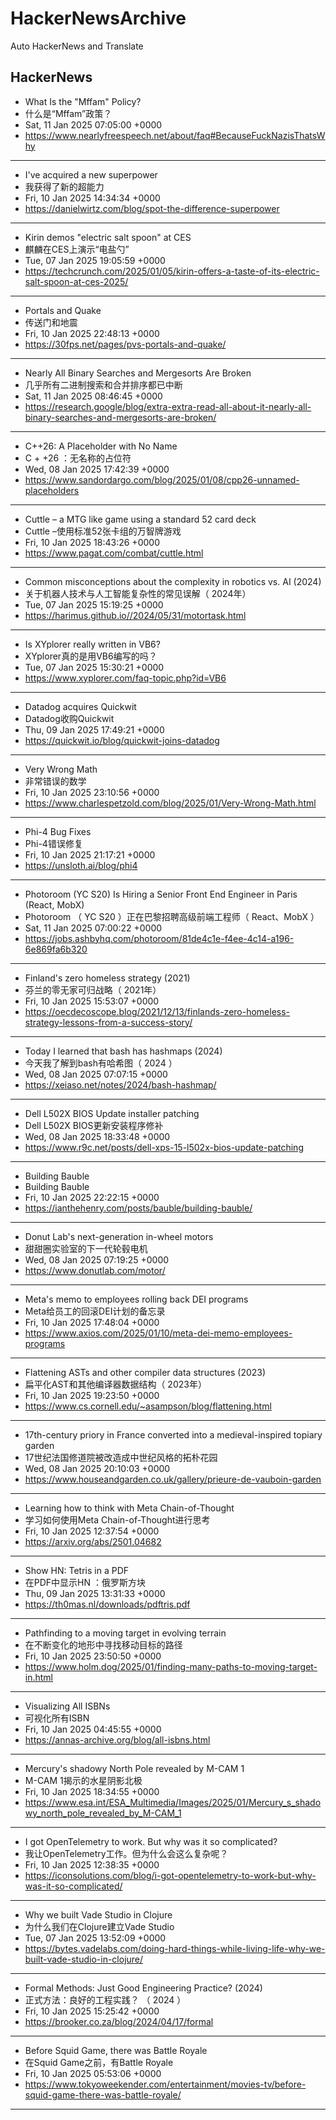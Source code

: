 # HackerNewsArchive
Auto HackerNews and Translate

## HackerNews
* What Is the "Mffam" Policy?
* 什么是“Mffam”政策？
* Sat, 11 Jan 2025 07:05:00 +0000
* https://www.nearlyfreespeech.net/about/faq#BecauseFuckNazisThatsWhy
----
* I've acquired a new superpower
* 我获得了新的超能力
* Fri, 10 Jan 2025 14:34:34 +0000
* https://danielwirtz.com/blog/spot-the-difference-superpower
----
* Kirin demos "electric salt spoon" at CES
* 麒麟在CES上演示“电盐勺”
* Tue, 07 Jan 2025 19:05:59 +0000
* https://techcrunch.com/2025/01/05/kirin-offers-a-taste-of-its-electric-salt-spoon-at-ces-2025/
----
* Portals and Quake
* 传送门和地震
* Fri, 10 Jan 2025 22:48:13 +0000
* https://30fps.net/pages/pvs-portals-and-quake/
----
* Nearly All Binary Searches and Mergesorts Are Broken
* 几乎所有二进制搜索和合并排序都已中断
* Sat, 11 Jan 2025 08:46:45 +0000
* https://research.google/blog/extra-extra-read-all-about-it-nearly-all-binary-searches-and-mergesorts-are-broken/
----
* C++26: A Placeholder with No Name
* C + +26 ：无名称的占位符
* Wed, 08 Jan 2025 17:42:39 +0000
* https://www.sandordargo.com/blog/2025/01/08/cpp26-unnamed-placeholders
----
* Cuttle – a MTG like game using a standard 52 card deck
* Cuttle –使用标准52张卡组的万智牌游戏
* Fri, 10 Jan 2025 18:43:26 +0000
* https://www.pagat.com/combat/cuttle.html
----
* Common misconceptions about the complexity in robotics vs. AI (2024)
* 关于机器人技术与人工智能复杂性的常见误解（ 2024年）
* Tue, 07 Jan 2025 15:19:25 +0000
* https://harimus.github.io//2024/05/31/motortask.html
----
* Is XYplorer really written in VB6?
* XYplorer真的是用VB6编写的吗？
* Tue, 07 Jan 2025 15:30:21 +0000
* https://www.xyplorer.com/faq-topic.php?id=VB6
----
* Datadog acquires Quickwit
* Datadog收购Quickwit
* Thu, 09 Jan 2025 17:49:21 +0000
* https://quickwit.io/blog/quickwit-joins-datadog
----
* Very Wrong Math
* 非常错误的数学
* Fri, 10 Jan 2025 23:10:56 +0000
* https://www.charlespetzold.com/blog/2025/01/Very-Wrong-Math.html
----
* Phi-4 Bug Fixes
* Phi-4错误修复
* Fri, 10 Jan 2025 21:17:21 +0000
* https://unsloth.ai/blog/phi4
----
* Photoroom (YC S20) Is Hiring a Senior Front End Engineer in Paris (React, MobX)
* Photoroom （ YC S20 ）正在巴黎招聘高级前端工程师（ React、MobX ）
* Sat, 11 Jan 2025 07:00:22 +0000
* https://jobs.ashbyhq.com/photoroom/81de4c1e-f4ee-4c14-a196-6e869fa6b320
----
* Finland's zero homeless strategy (2021)
* 芬兰的零无家可归战略（ 2021年）
* Fri, 10 Jan 2025 15:53:07 +0000
* https://oecdecoscope.blog/2021/12/13/finlands-zero-homeless-strategy-lessons-from-a-success-story/
----
* Today I learned that bash has hashmaps (2024)
* 今天我了解到bash有哈希图（ 2024 ）
* Wed, 08 Jan 2025 07:07:15 +0000
* https://xeiaso.net/notes/2024/bash-hashmap/
----
* Dell L502X BIOS Update installer patching
* Dell L502X BIOS更新安装程序修补
* Wed, 08 Jan 2025 18:33:48 +0000
* https://www.r9c.net/posts/dell-xps-15-l502x-bios-update-patching
----
* Building Bauble
* Building Bauble
* Fri, 10 Jan 2025 22:22:15 +0000
* https://ianthehenry.com/posts/bauble/building-bauble/
----
* Donut Lab's next-generation in-wheel motors
* 甜甜圈实验室的下一代轮毂电机
* Wed, 08 Jan 2025 07:19:25 +0000
* https://www.donutlab.com/motor/
----
* Meta's memo to employees rolling back DEI programs
* Meta给员工的回滚DEI计划的备忘录
* Fri, 10 Jan 2025 17:48:04 +0000
* https://www.axios.com/2025/01/10/meta-dei-memo-employees-programs
----
* Flattening ASTs and other compiler data structures (2023)
* 扁平化AST和其他编译器数据结构（ 2023年）
* Fri, 10 Jan 2025 19:23:50 +0000
* https://www.cs.cornell.edu/~asampson/blog/flattening.html
----
* 17th-century priory in France converted into a medieval-inspired topiary garden
* 17世纪法国修道院被改造成中世纪风格的拓朴花园
* Wed, 08 Jan 2025 20:10:03 +0000
* https://www.houseandgarden.co.uk/gallery/prieure-de-vauboin-garden
----
* Learning how to think with Meta Chain-of-Thought
* 学习如何使用Meta Chain-of-Thought进行思考
* Fri, 10 Jan 2025 12:37:54 +0000
* https://arxiv.org/abs/2501.04682
----
* Show HN: Tetris in a PDF
* 在PDF中显示HN ：俄罗斯方块
* Thu, 09 Jan 2025 13:31:33 +0000
* https://th0mas.nl/downloads/pdftris.pdf
----
* Pathfinding to a moving target in evolving terrain
* 在不断变化的地形中寻找移动目标的路径
* Fri, 10 Jan 2025 23:50:50 +0000
* https://www.holm.dog/2025/01/finding-many-paths-to-moving-target-in.html
----
* Visualizing All ISBNs
* 可视化所有ISBN
* Fri, 10 Jan 2025 04:45:55 +0000
* https://annas-archive.org/blog/all-isbns.html
----
* Mercury's shadowy North Pole revealed by M-CAM 1
* M-CAM 1揭示的水星阴影北极
* Fri, 10 Jan 2025 18:34:55 +0000
* https://www.esa.int/ESA_Multimedia/Images/2025/01/Mercury_s_shadowy_north_pole_revealed_by_M-CAM_1
----
* I got OpenTelemetry to work. But why was it so complicated?
* 我让OpenTelemetry工作。但为什么会这么复杂呢？
* Fri, 10 Jan 2025 12:38:35 +0000
* https://iconsolutions.com/blog/i-got-opentelemetry-to-work-but-why-was-it-so-complicated/
----
* Why we built Vade Studio in Clojure
* 为什么我们在Clojure建立Vade Studio
* Tue, 07 Jan 2025 13:52:09 +0000
* https://bytes.vadelabs.com/doing-hard-things-while-living-life-why-we-built-vade-studio-in-clojure/
----
* Formal Methods: Just Good Engineering Practice? (2024)
* 正式方法：良好的工程实践？ （ 2024 ）
* Fri, 10 Jan 2025 15:25:42 +0000
* https://brooker.co.za/blog/2024/04/17/formal
----
* Before Squid Game, there was Battle Royale
* 在Squid Game之前，有Battle Royale
* Fri, 10 Jan 2025 05:53:06 +0000
* https://www.tokyoweekender.com/entertainment/movies-tv/before-squid-game-there-was-battle-royale/
----

